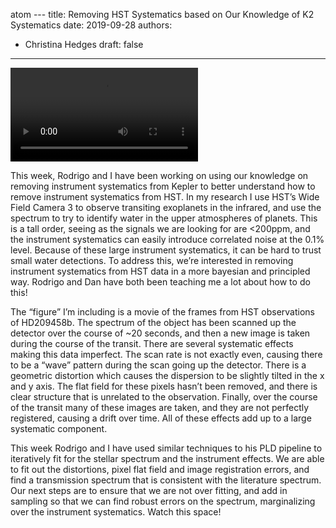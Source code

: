 atom ---
title: Removing HST Systematics based on Our Knowledge of K2 Systematics
date: 2019-09-28
authors:
- Christina Hedges
draft: false
---

<video src="/fig/2019-09-28.mp4" controls preload></video>

This week, Rodrigo and I have been working on using our knowledge on removing instrument systematics from Kepler to better understand how to remove instrument systematics from HST. In my research I use HST’s Wide Field Camera 3 to observe transiting exoplanets in the infrared, and use the spectrum to try to identify water in the upper atmospheres of planets. This is a tall order, seeing as the signals we are looking for are <200ppm, and the instrument systematics can easily introduce correlated noise at the 0.1% level. Because of these large instrument systematics, it can be hard to trust small water detections. To address this, we’re interested in removing instrument systematics from HST data in a more bayesian and principled way. Rodrigo and Dan have both been teaching me a lot about how to do this!

The “figure” I’m including is a movie of the frames from HST observations of HD209458b. The spectrum of the object has been scanned up the detector over the course of ~20 seconds, and then a new image is taken during the course of the transit. There are several systematic effects making this data imperfect. The scan rate is not exactly even, causing there to be a “wave” pattern during the scan going up the detector. There is a geometric distortion which causes the dispersion to be slightly tilted in the x and y axis. The flat field for these pixels hasn’t been removed, and there is clear structure that is unrelated to the observation. Finally, over the course of the transit many of these images are taken, and they are not perfectly registered, causing a drift over time. All of these effects add up to a large systematic component.

This week Rodrigo and I have used similar techniques to his PLD pipeline to iteratively fit for the stellar spectrum and the instrument effects. We are able to fit out the distortions, pixel flat field and image registration errors, and find a transmission spectrum that is consistent with the literature spectrum. Our next steps are to ensure that we are not over fitting, and add in sampling so that we can find robust errors on the spectrum, marginalizing over the instrument systematics. Watch this space!
